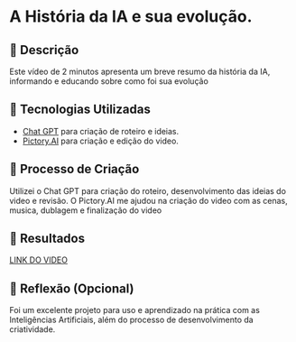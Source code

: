 # A História da IA e sua evolução.

## 📒 Descrição
Este vídeo de 2 minutos apresenta um breve resumo da história da IA, informando e educando sobre como foi sua evolução

## 🤖 Tecnologias Utilizadas
+ [Chat GPT](https://chatgpt.com/) para criação de roteiro e ideias.
+ [Pictory.AI](https://pictory.ai/) para criação e edição do video.

## 🧐 Processo de Criação
Utilizei o Chat GPT para criação do roteiro, desenvolvimento das ideias do video e revisão. O Pictory.AI me ajudou na criação do video com as cenas, musica, dublagem e finalização do video

## 🚀 Resultados
[LINK DO VIDEO](https://drive.google.com/file/d/1fBDdyZFCgFZP5VUu7K5IVqhwfzf2Fhjm/view?usp=drive_link)

## 💭 Reflexão (Opcional)
Foi um excelente projeto para uso e aprendizado na prática com as Inteligências Artificiais, além do processo de desenvolvimento da criatividade.
